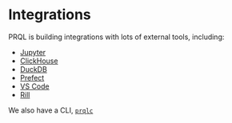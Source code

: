# Integrations

PRQL is building integrations with lots of external tools, including:

- [Jupyter](./jupyter.md)
- [ClickHouse](./clickhouse.md)
- [DuckDB](./duckdb.md)
- [Prefect](./prefect.md)
- [VS Code](./vscode.md)
- [Rill](./rill.md)

We also have a CLI, [`prqlc`](./prqlc-cli.md)
